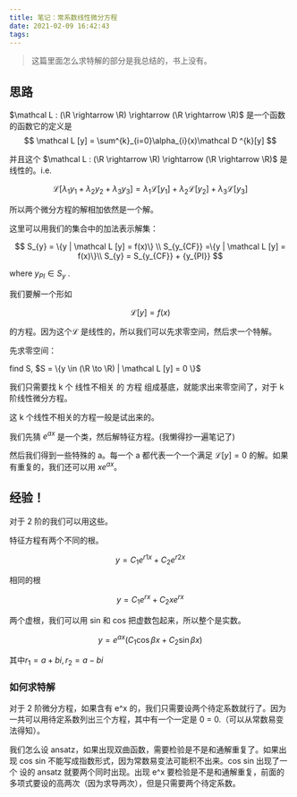 ```yaml
---
title: 笔记：常系数线性微分方程
date: 2021-02-09 16:42:43
tags:
---
```


> 这篇里面怎么求特解的部分是我总结的，书上没有。

## 思路

$\mathcal L : (\R \rightarrow \R) \rightarrow (\R \rightarrow \R)$ 是一个函数的函数它的定义是
$$
\mathcal L [y] = \sum^{k}_{i=0}\alpha_{i}(x)\mathcal D ^{k}[y]
$$

并且这个 $\mathcal L : (\R \rightarrow \R) \rightarrow (\R \rightarrow \R)$ 是线性的。i.e.

$$
\mathcal L [\lambda_{1} y_{1} + \lambda_{2} y_{2} + \lambda_{3} y_{3}] = \lambda_{1} \mathcal L [y_{1}] + \lambda_{2}\mathcal L [y_{2}] + \lambda_{3}\mathcal L [y_{3}]
$$

所以两个微分方程的解相加依然是一个解。

这里可以用我们的集合中的加法表示解集：

$$
S_{y} = \{y | \mathcal L [y] = f(x)\} \\
S_{y_{CF}} =\{y | \mathcal L [y] = f(x)\}\\
S_{y} = S_{y_{CF}} + {y_{PI}} 
$$

where $y_{PI} \in S_{y}$ .

我们要解一个形如

$$
\mathcal L [y] = f(x)
$$

的方程。因为这个$\mathcal L$ 是线性的，所以我们可以先求零空间，然后求一个特解。

先求零空间：

find S, $S = \{y \in (\R \to \R) | \mathcal L [y] = 0 \}$

我们只需要找 k 个 线性不相关 的 方程 组成基底，就能求出来零空间了，对于 k 阶线性微分方程。

这 k 个线性不相关的方程一般是试出来的。

我们先猜 $e^{ax}$ 是一个类，然后解特征方程。(我懒得抄一遍笔记了)

然后我们得到一些特殊的 a。每一个 a 都代表一个一个满足 $\mathcal L [y] = 0$ 的解。如果有重复的，我们还可以用 $xe^{ax}$。

## 经验！

对于 2 阶的我们可以用这些。

特征方程有两个不同的根。

$$
y=C_{1}e^{r1x} + C_{2}e^{r2x}
$$

相同的根

$$
y=C_{1}e^{rx} + C_{2}xe^{rx}
$$

两个虚根，我们可以用 sin 和 cos 把虚数包起来，所以整个是实数。

$$
y = e^{ax}(C_1\cos \beta x + C_2\sin \beta x)
$$

其中$r_{1} = a + bi, r_{2} = a - bi$

### 如何求特解

对于 2 阶微分方程，如果含有 e^x 的，我们只需要设两个待定系数就行了。因为一共可以用待定系数列出三个方程，其中有一个一定是 0 = 0.（可以从常数易变法得知）。

我们怎么设 ansatz，如果出现双曲函数，需要检验是不是和通解重复了。如果出现 cos sin 不能写成指数形式，因为常数易变法可能积不出来。cos sin 出现了一个 设的 ansatz 就要两个同时出现。出现 e^x 要检验是不是和通解重复，前面的多项式要设的高两次（因为求导两次），但是只需要两个待定系数。